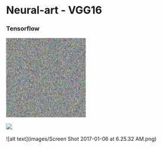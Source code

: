 # Neural-art - VGG16

### Tensorflow

![](images/_new.gif)

![](images/Screen\Shot\2017-01-06\at\6.25.32\AM.png)

![alt text](images/Screen Shot 2017-01-06 at 6.25.32 AM.png)
